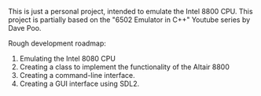 This is just a personal project, intended to emulate the Intel 8800 CPU. This project is partially based on the "6502 Emulator in C++" Youtube series by Dave Poo.

Rough development roadmap:
1) Emulating the Intel 8080 CPU
2) Creating a class to implement the functionality of the Altair 8800
3) Creating a command-line interface.
4) Creating a GUI interface using SDL2.
